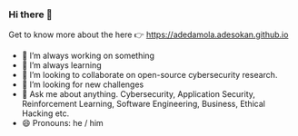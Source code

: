 ### Hi there 👋

Get to know more about the here 👉 https://adedamola.adesokan.github.io

<!--
**kennydukor/kennydukor** is a ✨ _special_ ✨ repository because its `README.md` (this file) appears on your GitHub profile.
- 📫 How to reach me: Email is preferrable kennydukor@gmail.com, [Twitter](https://twitter.com/kennydukor)
- ⚡ Fun fact: I have a good sense of Music (play the piano and guitar), Art (photography) and Business/Product owner (managed projects for startups).
Here are some ideas to get you started:-->

- 🔭 I’m always working on something
- 🌱 I’m always learning 
- 👯 I’m looking to collaborate on open-source cybersecurity research.
- 🤔 I’m looking for new challenges
- 💬 Ask me about anything. Cybersecurity, Application Security, Reinforcement Learning, Software Engineering, Business, Ethical Hacking etc.
- 😄 Pronouns: he / him

<!-- # About

Tailpages (Tailwind + Github Pages) is a Jekyll website template based on TailwindCSS, which can be hosted by Github for free. You can visit the demo site at [https://harrywang.me/](https://harrywang.me/).

Key features are:

- Minimalist design inspired by the [indigo template](https://github.com/sergiokopplin/indigo)
- Elegant typography via [TailwindCSS Typography plugin](https://tailwindcss.com/docs/typography-plugin) and [Inter font](https://rsms.me/inter/)
- Markdown support for content authoring (static pages and blogs)
- Code highlighting and styling via [highlight.js](https://highlightjs.org/) (see [code example](http://harrywang.me/tailpages/2022/02/07/code.html))
- Latex support via [MathJax](https://www.mathjax.org/) (see an [example](http://harrywang.me/tailpages/2022/02/09/latex.html))
- Table of Contents support via [jekyll-toc](https://github.com/allejo/jekyll-toc) (see an [example](http://harrywang.me/tailpages/toc))

### Tutorials
- No-code Tutorial: this tutorial shows how you can use Tailpages template to quickly setup your website and blogs without coding, which you can access at [medium](https://harrywang.medium.com/introducing-tailpages-tailwind-github-pages-89903c52d3ec) or [blog](https://harrywang.me/tailpages-tutorial-nocode).
- Technical Tutorial: this tutorial shows how to setup the development environment for Tailpages from scratch, which you can access at [medium](https://harrywang.medium.com/developing-tailpages-a-jekyll-template-based-on-tailwind-css-b8b51e60e25b) or [blog](https://harrywang.me/tailpages-tutorial-technical).  -->
